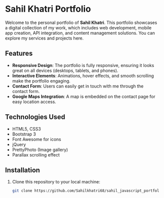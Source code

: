 # Sahil Khatri Portfolio

Welcome to the personal portfolio of **Sahil Khatri**. This portfolio showcases a digital collection of my work, which includes web development, mobile app creation, API integration, and content management solutions. You can explore my services and projects here.

## Features

- **Responsive Design**: The portfolio is fully responsive, ensuring it looks great on all devices (desktops, tablets, and phones).
- **Interactive Elements**: Animations, hover effects, and smooth scrolling make the portfolio engaging.
- **Contact Form**: Users can easily get in touch with me through the contact form.
- **Google Maps Integration**: A map is embedded on the contact page for easy location access.

## Technologies Used

- HTML5, CSS3
- Bootstrap 3
- Font Awesome for icons
- jQuery
- PrettyPhoto (Image gallery)
- Parallax scrolling effect

## Installation

1. Clone this repository to your local machine:
   ```bash
   git clone https://github.com/Sahilkhatri68/sahil_javascript_portfolio_project
   ```
